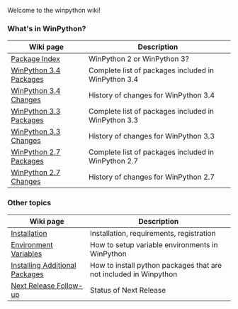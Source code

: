 Welcome to the winpython wiki!
### What's in WinPython?

Wiki page | Description
----------|------------
[Package Index](PackageIndex) | WinPython 2 or WinPython 3?
[WinPython 3.4 Packages](PackageIndex_34) | Complete list of packages included in WinPython 3.4
[WinPython 3.4 Changes](ChangeLog_34) | History of changes for WinPython 3.4
[WinPython 3.3 Packages](PackageIndex_33) | Complete list of packages included in WinPython 3.3
[WinPython 3.3 Changes](ChangeLog_33) | History of changes for WinPython 3.3
[WinPython 2.7 Packages](PackageIndex_27) | Complete list of packages included in WinPython 2.7
[WinPython 2.7 Changes](ChangeLog_27) | History of changes for WinPython 2.7

### Other topics

Wiki page | Description
----------|------------
[Installation](Installation) | Installation, requirements, registration
[Environment Variables](Environment) | How to setup variable environments in WinPython
[Installing Additional Packages](Installing-Additional-Packages) | How to install python packages that are not included in Winpython
[Next Release Follow-up](https://github.com/winpython/winpython/issues/91) | Status of Next Release